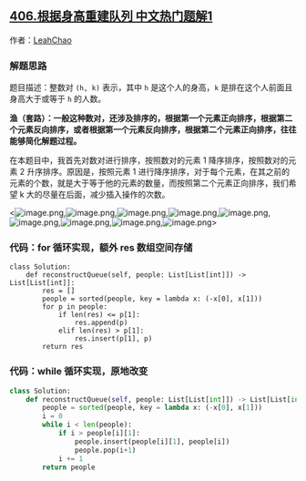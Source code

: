 ## [406.根据身高重建队列 中文热门题解1](https://leetcode.cn/problems/queue-reconstruction-by-height/solutions/100000/xian-pai-xu-zai-cha-dui-dong-hua-yan-shi-suan-fa-g)

作者：[LeahChao](https://leetcode.cn/u/LeahChao)

### 解题思路
题目描述：整数对 `(h, k)` 表示，其中 `h` 是这个人的身高，`k` 是排在这个人前面且身高大于或等于 `h` 的人数。

**渔（套路）：一般这种数对，还涉及排序的，根据第一个元素正向排序，根据第二个元素反向排序，或者根据第一个元素反向排序，根据第二个元素正向排序，往往能够简化解题过程。**

在本题目中，我首先对数对进行排序，按照数对的元素 1 降序排序，按照数对的元素 2 升序排序。原因是，按照元素 1 进行降序排序，对于每个元素，在其之前的元素的个数，就是大于等于他的元素的数量，而按照第二个元素正向排序，我们希望 k 大的尽量在后面，减少插入操作的次数。

<![image.png](https://pic.leetcode-cn.com/1605507691-cNsBDz-image.png),![image.png](https://pic.leetcode-cn.com/1605507724-thDrQv-image.png),![image.png](https://pic.leetcode-cn.com/1605507782-rqZJRC-image.png),![image.png](https://pic.leetcode-cn.com/1605507804-PibNnX-image.png),![image.png](https://pic.leetcode-cn.com/1605507828-objPeT-image.png),![image.png](https://pic.leetcode-cn.com/1605507852-WCTcSX-image.png),![image.png](https://pic.leetcode-cn.com/1605507876-njskmi-image.png),![image.png](https://pic.leetcode-cn.com/1605507921-DhmGDp-image.png),![image.png](https://pic.leetcode-cn.com/1605507946-UraHvN-image.png)>











### 代码：for 循环实现，额外 res 数组空间存储

```Python3 []
class Solution:
    def reconstructQueue(self, people: List[List[int]]) -> List[List[int]]:
        res = []
        people = sorted(people, key = lambda x: (-x[0], x[1]))
        for p in people:
            if len(res) <= p[1]:
                res.append(p)
            elif len(res) > p[1]:
                res.insert(p[1], p)
        return res
```
### 代码：while 循环实现，原地改变
```Python []
class Solution:
    def reconstructQueue(self, people: List[List[int]]) -> List[List[int]]:
        people = sorted(people, key = lambda x: (-x[0], x[1]))
        i = 0
        while i < len(people):
            if i > people[i][1]:
                people.insert(people[i][1], people[i])
                people.pop(i+1)
            i += 1
        return people
```